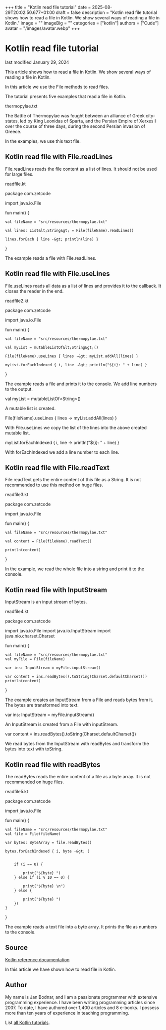 +++
title = "Kotlin read file tutorial"
date = 2025-08-29T20:02:50.677+01:00
draft = false
description = "Kotlin read file tutorial shows how to read a file in Kotlin. We show several ways of reading a file in Kotlin."
image = ""
imageBig = ""
categories = ["kotlin"]
authors = ["Cude"]
avatar = "/images/avatar.webp"
+++

# Kotlin read file tutorial

last modified January 29, 2024

This article shows how to read a file in Kotlin. We show several ways of reading
a file in Kotlin.

In this article we use the File methods to read files.

The tutorial presents five examples that read a file in Kotlin.

thermopylae.txt
  

The Battle of Thermopylae was fought between an alliance of Greek city-states, 
led by King Leonidas of Sparta, and the Persian Empire of Xerxes I over the 
course of three days, during the second Persian invasion of Greece. 

In the examples, we use this text file.

## Kotlin read file with File.readLines

File.readLines reads the file content as a list of lines.
It should not be used for large files.

readfile.kt
  

package com.zetcode

import java.io.File

fun main() {

    val fileName = "src/resources/thermopylae.txt"
    
    val lines: List&lt;String&gt; = File(fileName).readLines()
    
    lines.forEach { line -&gt; println(line) }
}

The example reads a file with File.readLines.

## Kotlin read file with File.useLines

File.useLines reads all data as a list of lines
and provides it to the callback. It closes the reader in the end.

readfile2.kt
  

package com.zetcode

import java.io.File
 
fun main() {
    
    val fileName = "src/resources/thermopylae.txt"
    
    val myList = mutableListOf&lt;String&gt;()

    File(fileName).useLines { lines -&gt; myList.addAll(lines) }
    
    myList.forEachIndexed { i, line -&gt; println("${i}: " + line) }
}

The example reads a file and prints it to the console. We add line numbers to the output.

val myList = mutableListOf&lt;String&gt;()

A mutable list is created.

File(fileName).useLines { lines -&gt; myList.addAll(lines) }

With File.useLines we copy the list of the lines into 
the above created mutable list.

myList.forEachIndexed { i, line -&gt; println("${i}: " + line) }

With forEachIndexed we add a line number to each line.

## Kotlin read file with File.readText

File.readText gets the entire content of this file 
as a String. It is not recommended to use this method
on huge files.

readfile3.kt
  

package com.zetcode

import java.io.File

fun main() {
    
    val fileName = "src/resources/thermopylae.txt"

    val content = File(fileName).readText()
    
    println(content)
}

In the example, we read the whole file into a string and print it to 
the console.

## Kotlin read file with InputStream

InputStream is an input stream of bytes.

readfile4.kt
  

package com.zetcode

import java.io.File
import java.io.InputStream
import java.nio.charset.Charset

fun main() {

    val fileName = "src/resources/thermopylae.txt"
    val myFile = File(fileName)

    var ins: InputStream = myFile.inputStream()
    
    var content = ins.readBytes().toString(Charset.defaultCharset())
    println(content)
}

The example creates an InputStream from a File
and reads bytes from it. The bytes are transformed into text.

var ins: InputStream = myFile.inputStream()

An InputStream is created from a File with inputStream.

var content = ins.readBytes().toString(Charset.defaultCharset())

We read bytes from the InputStream with readBytes and
transform the bytes into text with toString.

## Kotlin read file with readBytes

The readBytes reads the entire content of a file as a byte array.
It is not recommended on huge files.

readfile5.kt
  

package com.zetcode

import java.io.File

fun main() {

    val fileName = "src/resources/thermopylae.txt"
    val file = File(fileName)

    var bytes: ByteArray = file.readBytes()
        
    bytes.forEachIndexed { i, byte -&gt; (
                            
        
        if (i == 0) {
                    
            print("${byte} ")
        } else if (i % 10 == 0) {
            
            print("${byte} \n")
        } else {
                
            print("${byte} ")
        })
    }    
}

The example reads a text file into a byte array. It prints
the file as numbers to the console.

## Source

[Kotlin reference documentation](https://kotlinlang.org/docs/home.html)

In this article we have shown how to read file in Kotlin.

## Author

My name is Jan Bodnar, and I am a passionate programmer with extensive
programming experience. I have been writing programming articles since 2007.
To date, I have authored over 1,400 articles and 8 e-books. I possess more
than ten years of experience in teaching programming.

List [all Kotlin tutorials](/kotlin/).